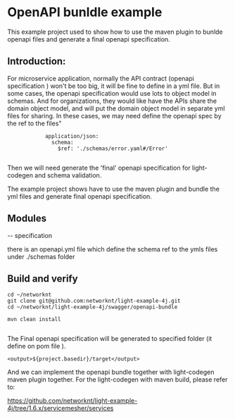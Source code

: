 # OpenAPI bunldle example

This example project used to show how to use the maven plugin to bunlde openapi files and generate a final openapi specification.


## Introduction:

 For microservice application, normally the API contract (openapi specification ) won't be too big, it will be fine to define in a yml file. But in some cases, the openapi specification would use
 lots to object model in schemas. And for organizations, they would like have the APIs share the domain object model, and will put the  domain object model in separate yml files for sharing. In these cases, we may need define the openapi spec by the ref to the files"



```
            application/json:
              schema:
                $ref: './schemas/error.yaml#/Error'


```

Then we will need generate the 'final' openapi specification for light-codegen and schema validation.

The example project shows have to use the maven plugin and bundle the yml files and generate final openapi specification.



## Modules

 -- specification

   there is an openapi.yml file which define the schema ref to the ymls files under ./schemas folder



## Build and verify


 ```
 cd ~/networknt
 git clone git@github.com:networknt/light-example-4j.git
 cd ~/networknt/light-example-4j/swagger/openapi-bundle

 mvn clean install


 ```

 The Final openapi specification will be generated to specified folder (it define on pom file ).

  ```
<output>${project.basedir}/target</output>

  ```

And we can implement the openapi bundle together with light-codegen maven plugin together. For the light-codegen with maven build, please refer to:

https://github.com/networknt/light-example-4j/tree/1.6.x/servicemesher/services

